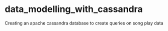 # data_modelling_with_cassandra
Creating an apache cassandra database to create queries on song play data
